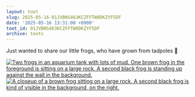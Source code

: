 ```yaml
---
layout: toot
slug: 2025-05-16-01JVBNS463KCZFFTW0DKZYF5DF
date: '2025-05-16 13:31:00 +0900'
toot_id: 01JVBNS463KCZFFTW0DKZYF5DF
archive: toots
---
```

<p>Just wanted to share our little frogs, who have grown from tadpoles 🐸</p>
<div class='gallery'><div><a href='https://gts.invisibleparade.com/fileserver/01GH6B64M32N9Y4742YPSN8KAY/attachment/original/01JVBNS01KEYBA814RQRQSKVTX.jpeg'><img src='https://gts.invisibleparade.com/fileserver/01GH6B64M32N9Y4742YPSN8KAY/attachment/small/01JVBNS01KEYBA814RQRQSKVTX.jpeg' alt='Two frogs in an aquarium tank with lots of mud. One brown frog in the foreground is sitting on a large rock. A second black frog is standing up against the wall in the background.'/></a></div><div><a href='https://gts.invisibleparade.com/fileserver/01GH6B64M32N9Y4742YPSN8KAY/attachment/original/01JVBNS25TF7P99F9REQPDXG4Y.jpeg'><img src='https://gts.invisibleparade.com/fileserver/01GH6B64M32N9Y4742YPSN8KAY/attachment/small/01JVBNS25TF7P99F9REQPDXG4Y.jpeg' alt='A closeup of a brown frog sitting on a large rock. A second black frog is kind of visible in the background, on the right.'/></a></div></div>
